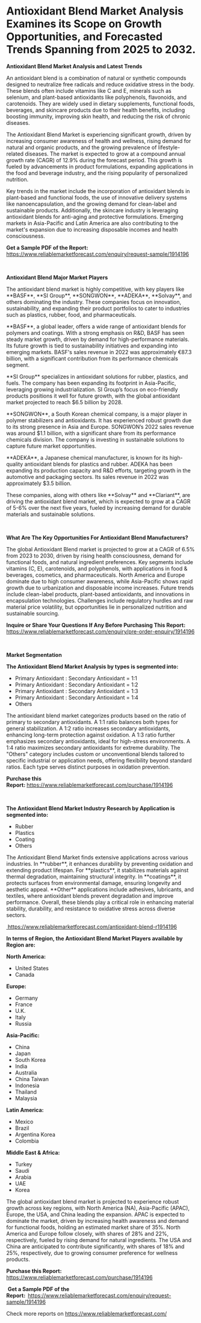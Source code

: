 <p><h1>Antioxidant Blend Market Analysis Examines its Scope on Growth Opportunities, and Forecasted Trends Spanning from 2025 to 2032.</h1></p><p><strong>Antioxidant Blend Market Analysis and Latest Trends</strong></p>
<p><p>An antioxidant blend is a combination of natural or synthetic compounds designed to neutralize free radicals and reduce oxidative stress in the body. These blends often include vitamins like C and E, minerals such as selenium, and plant-based antioxidants like polyphenols, flavonoids, and carotenoids. They are widely used in dietary supplements, functional foods, beverages, and skincare products due to their health benefits, including boosting immunity, improving skin health, and reducing the risk of chronic diseases.</p><p>The Antioxidant Blend Market is experiencing significant growth, driven by increasing consumer awareness of health and wellness, rising demand for natural and organic products, and the growing prevalence of lifestyle-related diseases. The market is expected to grow at a compound annual growth rate (CAGR) of 12.9% during the forecast period. This growth is fueled by advancements in product formulations, expanding applications in the food and beverage industry, and the rising popularity of personalized nutrition.</p><p>Key trends in the market include the incorporation of antioxidant blends in plant-based and functional foods, the use of innovative delivery systems like nanoencapsulation, and the growing demand for clean-label and sustainable products. Additionally, the skincare industry is leveraging antioxidant blends for anti-aging and protective formulations. Emerging markets in Asia-Pacific and Latin America are also contributing to the market's expansion due to increasing disposable incomes and health consciousness.</p></p>
<p><strong>Get a Sample PDF of the Report:&nbsp;</strong> <a href="https://www.reliablemarketforecast.com/enquiry/request-sample/1914196?utm_campaign=2237&utm_medium=2&utm_source=Github&utm_content=ia&utm_term=29012025&utm_id=antioxidant-blend">https://www.reliablemarketforecast.com/enquiry/request-sample/1914196</a></p>
<p>&nbsp;</p>
<p><strong>Antioxidant Blend Major Market Players</strong></p>
<p><p>The antioxidant blend market is highly competitive, with key players like **BASF**, **SI Group**, **SONGWON**, **ADEKA**, **Solvay**, and others dominating the industry. These companies focus on innovation, sustainability, and expanding their product portfolios to cater to industries such as plastics, rubber, food, and pharmaceuticals.</p><p>**BASF**, a global leader, offers a wide range of antioxidant blends for polymers and coatings. With a strong emphasis on R&D, BASF has seen steady market growth, driven by demand for high-performance materials. Its future growth is tied to sustainability initiatives and expanding into emerging markets. BASF's sales revenue in 2022 was approximately €87.3 billion, with a significant contribution from its performance chemicals segment.</p><p>**SI Group** specializes in antioxidant solutions for rubber, plastics, and fuels. The company has been expanding its footprint in Asia-Pacific, leveraging growing industrialization. SI Group’s focus on eco-friendly products positions it well for future growth, with the global antioxidant market projected to reach $6.5 billion by 2028.</p><p>**SONGWON**, a South Korean chemical company, is a major player in polymer stabilizers and antioxidants. It has experienced robust growth due to its strong presence in Asia and Europe. SONGWON’s 2022 sales revenue was around $1.1 billion, with a significant share from its performance chemicals division. The company is investing in sustainable solutions to capture future market opportunities.</p><p>**ADEKA**, a Japanese chemical manufacturer, is known for its high-quality antioxidant blends for plastics and rubber. ADEKA has been expanding its production capacity and R&D efforts, targeting growth in the automotive and packaging sectors. Its sales revenue in 2022 was approximately $3.5 billion.</p><p>These companies, along with others like **Solvay** and **Clariant**, are driving the antioxidant blend market, which is expected to grow at a CAGR of 5-6% over the next five years, fueled by increasing demand for durable materials and sustainable solutions.</p></p>
<p>&nbsp;</p>
<p><strong>What Are The Key Opportunities For Antioxidant Blend Manufacturers?</strong></p>
<p><p>The global Antioxidant Blend market is projected to grow at a CAGR of 6.5% from 2023 to 2030, driven by rising health consciousness, demand for functional foods, and natural ingredient preferences. Key segments include vitamins (C, E), carotenoids, and polyphenols, with applications in food & beverages, cosmetics, and pharmaceuticals. North America and Europe dominate due to high consumer awareness, while Asia-Pacific shows rapid growth due to urbanization and disposable income increases. Future trends include clean-label products, plant-based antioxidants, and innovations in encapsulation technologies. Challenges include regulatory hurdles and raw material price volatility, but opportunities lie in personalized nutrition and sustainable sourcing.</p></p>
<p><strong>Inquire or Share Your Questions If Any Before Purchasing This Report:</strong> <a href="https://www.reliablemarketforecast.com/enquiry/pre-order-enquiry/1914196?utm_campaign=2237&utm_medium=2&utm_source=Github&utm_content=ia&utm_term=29012025&utm_id=antioxidant-blend">https://www.reliablemarketforecast.com/enquiry/pre-order-enquiry/1914196</a></p>
<p>&nbsp;</p>
<p><strong>Market Segmentation</strong></p>
<p><strong>The Antioxidant Blend Market Analysis by types is segmented into:</strong></p>
<p><ul><li>Primary Antioxidant : Secondary Antioxidant = 1:1</li><li>Primary Antioxidant : Secondary Antioxidant = 1:2</li><li>Primary Antioxidant : Secondary Antioxidant = 1:3</li><li>Primary Antioxidant : Secondary Antioxidant = 1:4</li><li>Others</li></ul></p>
<p><p>The antioxidant blend market categorizes products based on the ratio of primary to secondary antioxidants. A 1:1 ratio balances both types for general stabilization. A 1:2 ratio increases secondary antioxidants, enhancing long-term protection against oxidation. A 1:3 ratio further emphasizes secondary antioxidants, ideal for high-stress environments. A 1:4 ratio maximizes secondary antioxidants for extreme durability. The "Others" category includes custom or unconventional blends tailored to specific industrial or application needs, offering flexibility beyond standard ratios. Each type serves distinct purposes in oxidation prevention.</p></p>
<p><strong>Purchase this Report:&nbsp;</strong><a href="https://www.reliablemarketforecast.com/purchase/1914196?utm_campaign=2237&utm_medium=2&utm_source=Github&utm_content=ia&utm_term=29012025&utm_id=antioxidant-blend">https://www.reliablemarketforecast.com/purchase/1914196</a></p>
<p>&nbsp;</p>
<p><strong>The Antioxidant Blend Market Industry Research by Application is segmented into:</strong></p>
<p><ul><li>Rubber</li><li>Plastics</li><li>Coating</li><li>Others</li></ul></p>
<p><p>The Antioxidant Blend Market finds extensive applications across various industries. In **rubber**, it enhances durability by preventing oxidation and extending product lifespan. For **plastics**, it stabilizes materials against thermal degradation, maintaining structural integrity. In **coatings**, it protects surfaces from environmental damage, ensuring longevity and aesthetic appeal. **Other** applications include adhesives, lubricants, and textiles, where antioxidant blends prevent degradation and improve performance. Overall, these blends play a critical role in enhancing material stability, durability, and resistance to oxidative stress across diverse sectors.</p></p>
<p><a href="https://www.reliablemarketforecast.com/antioxidant-blend-r1914196?utm_campaign=2237&utm_medium=2&utm_source=Github&utm_content=ia&utm_term=29012025&utm_id=antioxidant-blend">&nbsp;https://www.reliablemarketforecast.com/antioxidant-blend-r1914196</a></p>
<p><strong>In terms of Region, the Antioxidant Blend Market Players available by Region are:</strong></p>
<p>
    <p> <strong> North America: </strong>
        <ul>
            <li>United States</li>
            <li>Canada</li>
        </ul>
        </p> 
    <p> <strong> Europe: </strong>
        <ul>
            <li>Germany</li>
            <li>France</li>
            <li>U.K.</li>
            <li>Italy</li>
            <li>Russia</li>
        </ul>
        </p> 
    <p> <strong> Asia-Pacific: </strong>
        <ul>
            <li>China</li>
            <li>Japan</li>
            <li>South Korea</li>
            <li>India</li>
            <li>Australia</li>
            <li>China Taiwan</li>
            <li>Indonesia</li>
            <li>Thailand</li>
            <li>Malaysia</li>
        </ul>
        </p> 
    <p> <strong> Latin America: </strong>
        <ul>
            <li>Mexico</li>
            <li>Brazil</li>
            <li>Argentina Korea</li>
            <li>Colombia</li>
        </ul>
        </p> 
    <p> <strong> Middle East & Africa: </strong>
        <ul>
            <li>Turkey</li>
            <li>Saudi</li>
            <li>Arabia</li>
            <li>UAE</li>
            <li>Korea</li>
        </ul>
    </p>
    </p>
<p><p>The global antioxidant blend market is projected to experience robust growth across key regions, with North America (NA), Asia-Pacific (APAC), Europe, the USA, and China leading the expansion. APAC is expected to dominate the market, driven by increasing health awareness and demand for functional foods, holding an estimated market share of 35%. North America and Europe follow closely, with shares of 28% and 22%, respectively, fueled by rising demand for natural ingredients. The USA and China are anticipated to contribute significantly, with shares of 18% and 25%, respectively, due to growing consumer preference for wellness products.</p></p>
<p><strong>Purchase this Report: </strong><a href="https://www.reliablemarketforecast.com/purchase/1914196?utm_campaign=2237&utm_medium=2&utm_source=Github&utm_content=ia&utm_term=29012025&utm_id=antioxidant-blend">https://www.reliablemarketforecast.com/purchase/1914196</a></p>
<p>&nbsp;<strong>Get a Sample PDF of the Report:&nbsp;&nbsp;</strong><a href="https://www.reliablemarketforecast.com/enquiry/request-sample/1914196?utm_campaign=2237&utm_medium=2&utm_source=Github&utm_content=ia&utm_term=29012025&utm_id=antioxidant-blend">https://www.reliablemarketforecast.com/enquiry/request-sample/1914196</a></p>
<p><strong></strong></p>
<p>Check more reports on <a href="https://www.reliablemarketforecast.com/?utm_campaign=2237&utm_medium=2&utm_source=Github&utm_content=ia&utm_term=29012025&utm_id=antioxidant-blend">https://www.reliablemarketforecast.com/</a></p>